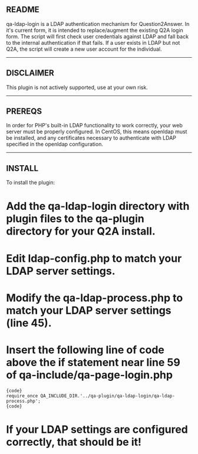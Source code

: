 ## README

qa-ldap-login is a LDAP authentication mechanism for Question2Answer. In it's current form, it is intended to replace/augment the existing Q2A login form. The script will first check user credentials against LDAP and fall back to the internal authentication if that fails. If a user exists in LDAP but not Q2A, the script will create a new user account for the individual.

----

## DISCLAIMER

This plugin is not actively supported, use at your own risk.

----

## PREREQS

In order for PHP's built-in LDAP functionality to work correctly, your web server must be properly configured. In CentOS, this means openldap must be installed, and any certificates necessary to authenticate with LDAP specified in the openldap configuration.

----

## INSTALL

To install the plugin:
# Add the qa-ldap-login directory with plugin files to the qa-plugin directory for your Q2A install.
# Edit ldap-config.php to match your LDAP server settings.
# Modify the qa-ldap-process.php to match your LDAP server settings (line 45).
# Insert the following line of code above the if statement near line 59 of qa-include/qa-page-login.php
	{code}
	require_once QA_INCLUDE_DIR.'../qa-plugin/qa-ldap-login/qa-ldap-process.php';
	{code}
# If your LDAP settings are configured correctly, that should be it!
